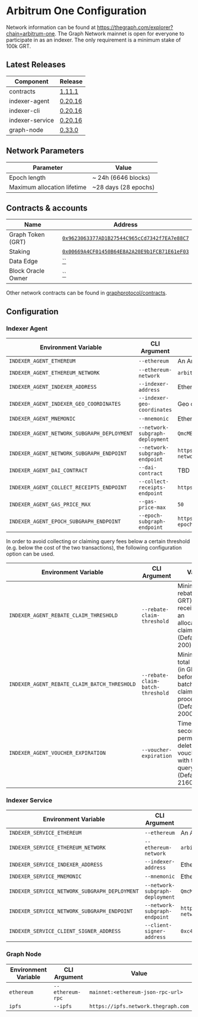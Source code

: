 # Arbitrum One Configuration

Network information can be found at https://thegraph.com/explorer?chain=arbitrum-one. The Graph Network mainnet is open for everyone to participate in as an indexer. The only requirement is a minimum stake of 100k GRT.

## Latest Releases

| Component       | Release                                                                      |
| --------------- | ---------------------------------------------------------------------------- |
| contracts       | [1.11.1](https://github.com/graphprotocol/contracts/releases/tag/v1.11.1)    |
| indexer-agent   | [0.20.16](https://github.com/graphprotocol/indexer/releases/tag/v0.20.16)    |
| indexer-cli     | [0.20.16](https://github.com/graphprotocol/indexer/releases/tag/v0.20.16)    |
| indexer-service | [0.20.16](https://github.com/graphprotocol/indexer/releases/tag/v0.20.16)    |
| graph-node      | [0.33.0](https://github.com/graphprotocol/graph-node/releases/tag/v0.33.0)   |

## Network Parameters

| Parameter                   | Value                 |
| --------------------------- | --------------------  |
| Epoch length                | ~ 24h (6646 blocks)   |
| Maximum allocation lifetime | ~28 days (28 epochs)  |

## Contracts & accounts

| Name               | Address                                                                                                                 |
| ------------------ | ----------------------------------------------------------------------------------------------------------------------- |
| Graph Token (GRT)  | [`0x9623063377AD1B27544C965cCd7342f7EA7e88C7`](https://arbiscan.io/address/0x9623063377AD1B27544C965cCd7342f7EA7e88C7) |
| Staking            | [`0x00669A4CF01450B64E8A2A20E9b1FCB71E61eF03`](https://arbiscan.io/address/0x00669A4CF01450B64E8A2A20E9b1FCB71E61eF03) |
| Data Edge          | [``](https://arbiscan.io/address/) |
| Block Oracle Owner | [``](https://arbiscan.io/address/) |

Other network contracts can be found in [graphprotocol/contracts](https://github.com/graphprotocol/contracts/blob/dev/addresses.json#L752).

## Configuration

### Indexer Agent

| Environment Variable                        | CLI Argument                    | Value                                                                               |
| ------------------------------------------- | ------------------------------- | --------------------------------------------------------------------------------    |
| `INDEXER_AGENT_ETHEREUM`                    | `--ethereum`                    | An Arbitrum mainnet node/provider                                                   |
| `INDEXER_AGENT_ETHEREUM_NETWORK`            | `--ethereum-network`            | `arbitrum`                                                                          |
| `INDEXER_AGENT_INDEXER_ADDRESS`             | `--indexer-address`             | Ethereum address of mainnet indexer                                                 |
| `INDEXER_AGENT_INDEXER_GEO_COORDINATES`     | `--indexer-geo-coordinates`     | Geo coordinates of mainnet indexer infrastructure                                   |
| `INDEXER_AGENT_MNEMONIC`                    | `--mnemonic`                    | Ethereum mnemonic for mainnet operator                                              |
| `INDEXER_AGENT_NETWORK_SUBGRAPH_DEPLOYMENT` | `--network-subgraph-deployment` | `QmcMEEdcVn32kfpkjwmiw5ZADFJdP2JDzm9j56h9iEVrXn`                                    |
| `INDEXER_AGENT_NETWORK_SUBGRAPH_ENDPOINT`   | `--network-subgraph-endpoint`   | `https://api.thegraph.com/subgraphs/name/graphprotocol/graph-network-arbitrum`      |
| `INDEXER_AGENT_DAI_CONTRACT`                | `--dai-contract`                | TBD                                                                                 |
| `INDEXER_AGENT_COLLECT_RECEIPTS_ENDPOINT`   | `--collect-receipts-endpoint`   | `https://gateway-arbitrum.network.thegraph.com/collect-receipts`                             |
| `INDEXER_AGENT_GAS_PRICE_MAX`               | `--gas-price-max`               | `50`                                                                                |
| `INDEXER_AGENT_EPOCH_SUBGRAPH_ENDPOINT`     | `--epoch-subgraph-endpoint`     | `https://api.thegraph.com/subgraphs/name/graphprotocol/arbitrum-epoch-block-oracle` |


In order to avoid collecting or claiming query fees below a certain threshold
(e.g. below the cost of the two transactions), the following configuration
option can be used.

| Environment Variable                         | CLI Argument                      | Value                                                                                     |
| -------------------------------------------- | --------------------------------- | ----------------------------------------------------------------------------------------- |
| `INDEXER_AGENT_REBATE_CLAIM_THRESHOLD`       | `--rebate-claim-threshold`        | Minimum rebate (in GRT) received for an allocation to claim (Default: 200)                |
| `INDEXER_AGENT_REBATE_CLAIM_BATCH_THRESHOLD` | `--rebate-claim-batch-threshold`  | Minimum total rebates (in GRT) before a batched claim is processed (Default: 2000)        |
| `INDEXER_AGENT_VOUCHER_EXPIRATION`           | `--voucher-expiration`            | Time (in seconds) to permanently delete vouchers with too few query fees  (Default: 2160) |

### Indexer Service

| Environment Variable                          | CLI Argument                    | Value                                                                                    |
| --------------------------------------------- | ------------------------------- | ---------------------------------------------------------------------------------------- |
| `INDEXER_SERVICE_ETHEREUM`                    | `--ethereum`                    | An Arbitrum mainnet node/provider                                                        |
| `INDEXER_SERVICE_ETHEREUM_NETWORK`            | `--ethereum-network`            | `arbitrum`                                                                               |
| `INDEXER_SERVICE_INDEXER_ADDRESS`             | `--indexer-address`             | Ethereum address of mainnet indexer                                                      |
| `INDEXER_SERVICE_MNEMONIC`                    | `--mnemonic`                    | Ethereum mnemonic for mainnet operator                                                   |
| `INDEXER_SERVICE_NETWORK_SUBGRAPH_DEPLOYMENT` | `--network-subgraph-deployment` | `QmcMEEdcVn32kfpkjwmiw5ZADFJdP2JDzm9j56h9iEVrXn`                                         |
| `INDEXER_SERVICE_NETWORK_SUBGRAPH_ENDPOINT`   | `--network-subgraph-endpoint`   | `https://api.thegraph.com/subgraphs/name/graphprotocol/graph-network-arbitrum`           |
| `INDEXER_SERVICE_CLIENT_SIGNER_ADDRESS`       | `--client-signer-address`       | `0xc483960d4D58eabc434Dc88a620AdFd883D6Dd4e`                                             |

### Graph Node

| Environment Variable | CLI Argument     | Value                               |
| -------------------- | ---------------- | ----------------------------------- |
| `ethereum`           | `--ethereum-rpc` | `mainnet:<ethereum-json-rpc-url>`   |
| `ipfs`               | `--ipfs`         | `https://ipfs.network.thegraph.com` |

